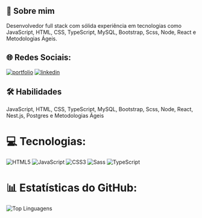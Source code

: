 ## 🚀 Sobre mim
Desenvolvedor full stack com sólida experiência em tecnologias como JavaScript, HTML, CSS, TypeScript, MySQL, Bootstrap, Scss, Node, React e Metodologias Ágeis.

## 🌐 Redes Sociais:
[![portfolio](https://img.shields.io/badge/my_portfolio-000?style=for-the-badge&logo=ko-fi&logoColor=white)](https://ifernandesdev.netlify.app/)
[![linkedin](https://img.shields.io/badge/linkedin-0A66C2?style=for-the-badge&logo=linkedin&logoColor=white)](https://www.linkedin.com/in/ifernandesq)


## 🛠 Habilidades
JavaScript, HTML, CSS, TypeScript, MySQL, Bootstrap, Scss, Node, React, Nest.js, Postgres e Metodologias Ágeis

# 💻 Tecnologias:
![HTML5](https://img.shields.io/badge/HTML5-%23E34F26.svg?style=for-the-badge&logo=html5&logoColor=white) ![JavaScript](https://img.shields.io/badge/JavaScript-%23323330.svg?style=for-the-badge&logo=javascript&logoColor=%23F7DF1E) ![CSS3](https://img.shields.io/badge/CSS3-%231572B6.svg?style=for-the-badge&logo=css3&logoColor=white) ![Sass](https://img.shields.io/badge/Sass-%23CC6699.svg?style=for-the-badge&logo=sass&logoColor=white) ![TypeScript](https://img.shields.io/badge/TypeScript-%23778BC6.svg?style=for-the-badge&logo=typescript&logoColor=white)

# 📊 Estatísticas do GitHub:
![Top Linguagens](https://github-readme-stats.vercel.app/api/top-langs/?username=IgorFernandesQuaresma&theme=gotham&hide_border=false&include_all_commits=false&count_private=true&layout=compact)




